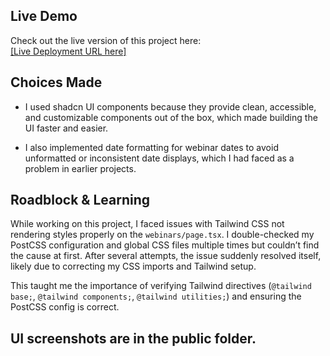 ## Live Demo

Check out the live version of this project here:  
[\[Live Deployment URL here\]](https://babynama-intern.vercel.app/)

## Choices Made

- I used shadcn UI components because they provide clean, accessible, and customizable components out of the box, which made building the UI faster and easier.

- I also implemented date formatting for webinar dates to avoid unformatted or inconsistent date displays, which I had faced as a problem in earlier projects.

## Roadblock & Learning

While working on this project, I faced issues with Tailwind CSS not rendering styles properly on the `webinars/page.tsx`. I double-checked my PostCSS configuration and global CSS files multiple times but couldn’t find the cause at first. After several attempts, the issue suddenly resolved itself, likely due to correcting my CSS imports and Tailwind setup.

This taught me the importance of verifying Tailwind directives (`@tailwind base;`, `@tailwind components;`, `@tailwind utilities;`) and ensuring the PostCSS config is correct.

## UI screenshots are in the public folder.
